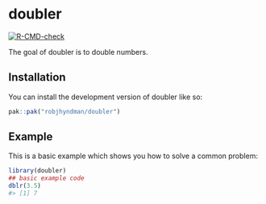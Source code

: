 
<!-- README.md is generated from README.Rmd. Please edit that file -->

# doubler

<!-- badges: start -->

[![R-CMD-check](https://github.com/robjhyndman/doubler/actions/workflows/R-CMD-check.yaml/badge.svg)](https://github.com/robjhyndman/doubler/actions/workflows/R-CMD-check.yaml)
<!-- badges: end -->

The goal of doubler is to double numbers.

## Installation

You can install the development version of doubler like so:

``` r
pak::pak("robjhyndman/doubler")
```

## Example

This is a basic example which shows you how to solve a common problem:

``` r
library(doubler)
## basic example code
dblr(3.5)
#> [1] 7
```
